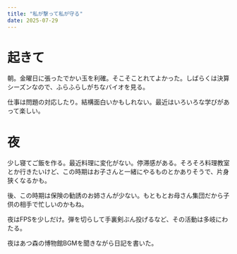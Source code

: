 ```yaml
---
title: "私が撃って私が守る"
date: 2025-07-29
---
```


# 起きて
朝。金曜日に張ったでかい玉を利確。そこそことれてよかった。しばらくは決算シーズンなので、ふらふらしがちなバイオを見る。

仕事は問題の対応したり。結構面白いかもしれない。最近はいろいろな学びがあって楽しい。

# 夜
少し寝てご飯を作る。最近料理に変化がない。停滞感がある。そろそろ料理教室とか行きたいけど、この時期はお子さんと一緒にやるものとかありそうで、片身狭くなるかも。

後、この時期は保険の勧誘のお姉さんが少ない。もともとお母さん集団だから子供の相手で忙しいのかもね。

夜はFPSを少しだけ。弾を切らして手裏剣ぶん投げるなど、その活動は多岐にわたる。

夜はあつ森の博物館BGMを聞きながら日記を書いた。